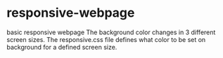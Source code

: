 # responsive-webpage
basic responsive webpage
The background color changes in 3 different screen sizes. The responsive.css file defines what color to be set on background for a defined screen size.
